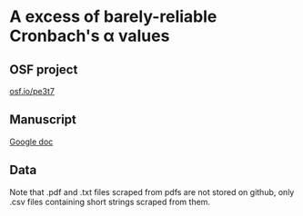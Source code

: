 # A excess of barely-reliable Cronbach's α values

## OSF project

[osf.io/pe3t7](https://osf.io/pe3t7/)

## Manuscript

[Google doc](https://docs.google.com/document/d/1pDF6IWEZVURnWxMWkQBsp05cok4e-0y_TMtlFIebPUU)

## Data

Note that .pdf and .txt files scraped from pdfs are not stored on github, only .csv files containing short strings scraped from them.  


